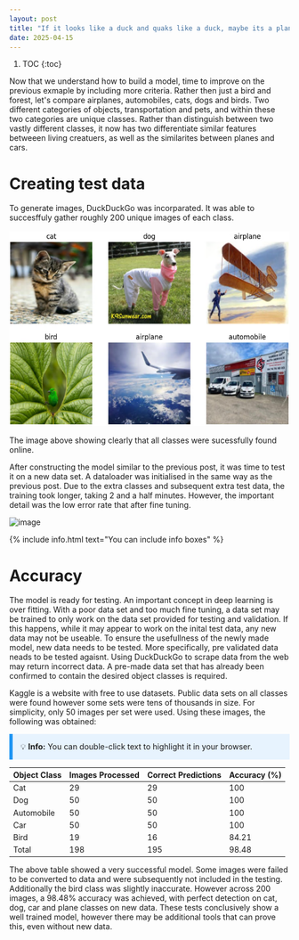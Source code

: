 ```yaml
---
layout: post
title: "If it looks like a duck and quaks like a duck, maybe its a plane?"
date: 2025-04-15
---
```


1. TOC
{:toc}

Now that we understand how to build a model, time to improve on the previous exmaple by including more criteria. Rather then just a bird and forest, let's compare airplanes, automobiles, cats, dogs and birds. Two different categories of objects, transportation and pets, and within these two categories are unique classes. Rather than distinguish between two vastly different classes, it now has two differentiate similar features betweeen living creatuers, as well as the similarites between planes and cars. 

# Creating test data
To generate images, DuckDuckGo was incorparated. It was able to succesffuly gather roughly 200 unique images of each class. 

![Alt text](../docs/assets/classes.png)

The image above showing clearly that all classes were sucessfully found online. 

After constructing the model similar to the previous post, it was time to test it on a new data set. A dataloader was initialised in the same way as the previous post. Due to the extra classes and subsequent extra test data, the training took longer, taking 2 and a half minutes. However, the important detail was the low error rate that after fine tuning.

![image](https://github.com/user-attachments/assets/f99841bb-ddf1-4a70-955c-c2373917eca3)

{% include info.html text="You can include info boxes" %}

# Accuracy
The model is ready for testing. An important concept in deep learning is over fitting. With a poor data set and too much fine tuning, a data set may be trained to only work on the data set provided for testing and validation. If this happens, while it may appear to work on the inital test data, any new data may not be useable. To ensure the usefullness of the newly made model, new data needs to be tested. More specifically, pre validated data neads to be tested agaisnt. Using DuckDuckGo to scrape data from the web may return incorrect data. A pre-made data set that has already been confirmed to contain the desired object classes is required. 

Kaggle is a website with free to use datasets. Public data sets on all classes were found however some sets were tens of thousands in size. For simplicity, only 50 images per set were used. Using these images, the following was obtained:

<div style="background-color:#e7f3fe; border-left:6px solid #2196f3; padding:1em; margin:1em 0;">
  💡 <strong>Info:</strong> You can double-click text to highlight it in your browser.
</div>

| Object Class | Images Processed | Correct Predictions | Accuracy (%) | 
| ------------- | ------------- | ------------- | ------------- |
| Cat | 29 | 29 | 100 |
| Dog | 50 | 50 | 100 |
| Automobile | 50 | 50 | 100 |
| Car | 50 | 50 | 100 |
| Bird | 19 | 16 | 84.21 |
| Total | 198 | 195 | 98.48 |

The above table showed a very successful model. Some images were failed to be converted to data and were subsequently not included in the testing. Additionally the bird class was slightly inaccurate. However across 200 images, a 98.48% accuracy was achieved, with perfect detection on cat, dog, car and plane classes on new data. These tests conclusively show a well trained model, however there may be additional tools that can prove this, even without new data.


